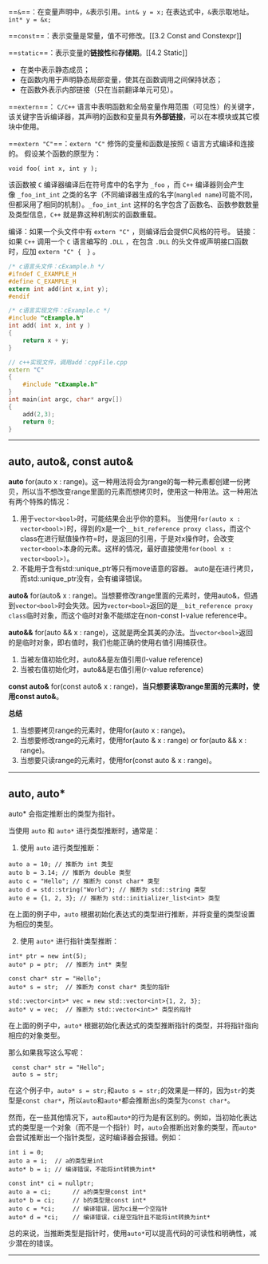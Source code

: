 ==`&`==：在变量声明中，`&`表示引用。`int& y = x;` 在表达式中，`&`表示取地址。`int* y = &x;`

==`const`==：表示变量是常量，值不可修改。[[3.2 Const and Constexpr]]

==`static`==：表示变量的**链接性**和**存储期**。[[4.2 Static]]
- 在类中表示静态成员；
- 在函数内用于声明静态局部变量，使其在函数调用之间保持状态；
- 在函数外表示内部链接（只在当前翻译单元可见）。

==`extern`==： `C/C++` 语言中表明函数和全局变量作用范围（可见性）的关键字，该关键字告诉编译器，其声明的函数和变量具有**外部链接**，可以在本模块或其它模块中使用。

==`extern "C"`==：`extern "C"` 修饰的变量和函数是按照 `C` 语言方式编译和连接的。 假设某个函数的原型为：

```text
void foo( int x, int y );
```

该函数被 `C` 编译器编译后在符号库中的名字为 `_foo` ，而 `C++` 编译器则会产生像 `_foo_int_int` 之类的名字（不同编译器生成的名字(`mangled name`)可能不同，但都采用了相同的机制）。`_foo_int_int` 这样的名字包含了函数名、函数参数数量及类型信息，`C++` 就是靠这种机制实的函数重载。

编译：如果一个头文件中有 `extern "C"` ，则编译后会提供C风格的符号。
链接：如果 `C++` 调用一个 `C` 语言编写的 `.DLL` ，在包含 `.DLL` 的头文件或声明接口函数时，应加 `extern "C" {　}` 。

```c
/* c语言头文件：cExample.h */
#ifndef C_EXAMPLE_H
#define C_EXAMPLE_H
extern int add(int x,int y);
#endif

/* c语言实现文件：cExample.c */
#include "cExample.h"
int add( int x, int y )
{
    return x + y;
}
```

```c++
// c++实现文件，调用add：cppFile.cpp
extern "C"
{
    #include "cExample.h"
}
int main(int argc, char* argv[])
{
    add(2,3);
    return 0;
}
```

---
## auto, auto&, const auto&

**auto**
for(auto x : range)。这一种用法将会为range的每一种元素都创建一份拷贝，所以当不想改变range里面的元素而想拷贝时，使用这一种用法。这一种用法有两个特殊的情况：
1. 用于`vector<bool>`时，可能结果会出乎你的意料。
	当使用`for(auto x : vector<bool>)`时，得到的x是一个`__bit_reference proxy class`，而这个class在进行赋值操作符=时，是返回的引用，于是对x操作时，会改变`vector<bool>`本身的元素。这样的情况，最好直接使用`for(bool x : vector<bool>)`。
2. 不能用于含有std::unique_ptr等只有move语意的容器。
	auto是在进行拷贝，而std::unique_ptr没有，会有编译错误。

**auto&**
for(auto& x : range)。当想要修改range里面的元素时，使用auto&，但遇到`vector<bool>`时会失效。因为`vector<bool>`返回的是`__bit_reference proxy class`临时对象，而这个临时对象不能绑定在non-const l-value reference中。

**auto&&**
for(auto && x : range)，这就是两全其美的办法。当`vector<bool>`返回的是临时对象，即右值时，我们也能正确的使用右值引用捕获住。
1. 当被左值初始化时，auto&&是左值引用(l-value reference)
2. 当被右值初始化时，auto&&是右值引用(r-value reference)

**const auto&**
for(const auto& x : range)，**当只想要读取range里面的元素时，使用const auto&**。

**总结**
1. 当想要拷贝range的元素时，使用for(auto x : range)。
2. 当想要修改range的元素时，使用for(auto & x : range) or for(auto && x : range)。
3. 当想要只读range的元素时，使用for(const auto & x : range)。

---
## auto, auto*

auto* 会指定推断出的类型为指针。

当使用 `auto` 和 `auto*` 进行类型推断时，通常是：

1. 使用 `auto` 进行类型推断：
```
auto a = 10; // 推断为 int 类型 
auto b = 3.14; // 推断为 double 类型 
auto c = "Hello"; // 推断为 const char* 类型 
auto d = std::string("World"); // 推断为 std::string 类型 
auto e = {1, 2, 3}; // 推断为 std::initializer_list<int> 类型
```
在上面的例子中，`auto` 根据初始化表达式的类型进行推断，并将变量的类型设置为相应的类型。

2. 使用 `auto*` 进行指针类型推断：
```
int* ptr = new int(5); 
auto* p = ptr;  // 推断为 int* 类型  

const char* str = "Hello"; 
auto* s = str;  // 推断为 const char* 类型的指针  

std::vector<int>* vec = new std::vector<int>{1, 2, 3}; 
auto* v = vec;  // 推断为 std::vector<int>* 类型的指针
```
在上面的例子中，`auto*` 根据初始化表达式的类型推断指针的类型，并将指针指向相应的对象类型。

那么如果我写这么写呢：
```
 const char* str = "Hello"; 
 auto s = str; 
```
在这个例子中，`auto* s = str;`和`auto s = str;`的效果是一样的，因为`str`的类型是`const char*`，所以`auto`和`auto*`都会推断出`s`的类型为`const char*`。

然而，在一些其他情况下，`auto`和`auto*`的行为是有区别的。例如，当初始化表达式的类型是一个对象（而不是一个指针）时，`auto`会推断出对象的类型，而`auto*`会尝试推断出一个指针类型，这时编译器会报错。例如：
```
int i = 0; 
auto a = i;  // a的类型是int 
auto* b = i; // 编译错误，不能将int转换为int*
```

```
const int* ci = nullptr; 
auto a = ci;      // a的类型是const int* 
auto* b = ci;     // b的类型是const int* 
auto c = *ci;     // 编译错误，因为ci是一个空指针 
auto* d = *ci;    // 编译错误，ci是空指针且不能将int转换为int*
```

总的来说，当推断类型是指针时，使用`auto*`可以提高代码的可读性和明确性，减少潜在的错误。

---

